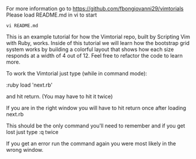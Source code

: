 For more information go to https://github.com/fbongiovanni29/vimtorials
Please load README.md in vi to start

```vi README.md```


This is an example tutorial for how the Vimtorial repo, built by Scripting Vim with Ruby, works. Inside of this tutorial we will learn how the bootstrap grid system works by building a colorful layout that shows how each size responds at a width of 4 out of 12. Feel free to refactor the code to learn more.


To work the Vimtorial just type (while in command mode):

:ruby load 'next.rb'

and hit return. (You may have to hit it twice)

If you are in the right window you will have to hit return once after loading next.rb

This should be the only command you'll need to remember and if you get lost just type :q twice

If you get an error run the command again you were most likely in the wrong window.
